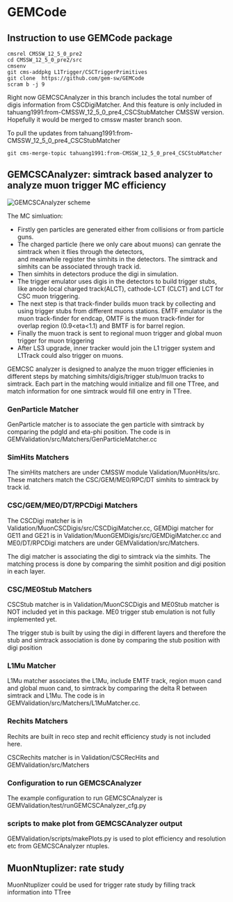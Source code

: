 # GEMCode

## Instruction to use GEMCode package

```
cmsrel CMSSW_12_5_0_pre2
cd CMSSW_12_5_0_pre2/src
cmsenv
git cms-addpkg L1Trigger/CSCTriggerPrimitives
git clone  https://github.com/gem-sw/GEMCode
scram b -j 9
```
Right now GEMCSCAnalyzer in this branch includes the total number of digis information from CSCDigiMatcher. And this feature is only included in tahuang1991:from-CMSSW_12_5_0_pre4_CSCStubMatcher CMSSW version. Hopefully it would be merged to cmssw master branch soon. 

To pull the updates from tahuang1991:from-CMSSW_12_5_0_pre4_CSCStubMatcher
```
git cms-merge-topic tahuang1991:from-CMSSW_12_5_0_pre4_CSCStubMatcher
```

## GEMCSCAnalyzer: simtrack based analyzer to analyze muon trigger MC efficiency
![GEMCSCAnalyzer scheme](https://github.com/gem-sw/GEMCode/blob/for-CMSSW_12_0_1_X/docs/GEMCSCAnalyzer.png?raw=true)

The MC simluation:
  - Firstly gen particles are generated either from collisions or from particle guns. 
  - The charged particle (here we only care about muons) can genrate the simtrack when it flies through the detectors,  
and meanwhile register the simhits in the detectors. The simtrack and simhits can be associated through track id. 
  - Then simhits in detectors produce the digi in simulation.  
  - The trigger emulator uses digis in the detectors to build trigger stubs,
like anode local charged track(ALCT), cathode-LCT (CLCT) and LCT for CSC muon triggering. 
  - The next step is that track-finder builds muon track by collecting and using trigger stubs from different muons stations. EMTF emulator is the muon track-finder for endcap, OMTF
is the  muon track-finder for overlap region (0.9<eta<1.1) and BMTF is for barrel region. 
  - Finally the muon track is sent to regional muon trigger and global muon trigger for muon triggering
  - After LS3 upgrade, inner tracker would join the L1 trigger system and L1Track could also trigger on muons.  
  
GEMCSC analyzer is designed to analyze the muon trigger efficienies in different steps by matching simhits/digis/trigger stub/muon tracks to simtrack. Each part in the matching would initialize and fill one TTree, and match information for one simtrack would fill one entry in TTree.  

### GenParticle Matcher
GenParticle matcher is to associate the gen particle with simtrack by comparing the pdgId and eta-phi position. The code is in GEMValidation/src/Matchers/GenParticleMatcher.cc

### SimHits Matchers
The simHits matchers are under CMSSW module Validation/MuonHits/src. These matchers match the CSC/GEM/ME0/RPC/DT simhits to simtrack by track id. 

### CSC/GEM/ME0/DT/RPCDigi Matchers
The CSCDigi matcher is in Validation/MuonCSCDigis/src/CSCDigiMatcher.cc, GEMDigi matcher for GE11 and GE21 is in Validation/MuonGEMDigis/src/GEMDigiMatcher.cc and ME0/DT/RPCDigi matchers are under GEMValidation/src/Matchers.

The digi matcher is associating the digi to simtrack via the simhits. The matching process is done by comparing the simhit position and digi position in each layer. 

### CSC/ME0Stub Matchers
CSCStub matcher is in Validation/MuonCSCDigis and ME0Stub matcher is NOT included yet in this package.  ME0 trigger stub emulation is not fully implemented yet.

The trigger stub is built by using the digi in different layers and therefore the stub and simtrack association is done by comparing the stub position with digi position

### L1Mu Matcher
L1Mu matcher associates the L1Mu, include EMTF track, region muon cand and global muon cand, to simtrack by comparing the delta R between simtrack and L1Mu. The code is in GEMValidation/src/Matchers/L1MuMatcher.cc.

### Rechits Matchers
Rechits are built in reco step and rechit efficiency study is not included here.

CSCRechits matcher is in Validation/CSCRecHits and GEMValidation/src/Matchers

### Configuration to run GEMCSCAnalyzer
The example configuration to run GEMCSCAnalyzer is GEMValidation/test/runGEMCSCAnalyzer_cfg.py

### scripts to make plot from GEMCSCAnalyzer output
GEMValidation/scripts/makePlots.py is used to plot efficiency and resolution etc from GEMCSCAnalyzer ntuples.

## MuonNtuplizer: rate study
MuonNtuplizer could be used for trigger rate study by filling track information into TTree
